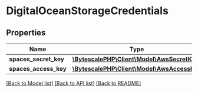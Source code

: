 # DigitalOceanStorageCredentials

## Properties

| Name                  | Type                                                           | Description | Notes |
| --------------------- | -------------------------------------------------------------- | ----------- | ----- |
| **spaces_secret_key** | [**\BytescalePHP\Client\Model\AwsSecretKey**](AwsSecretKey.md) |             |
| **spaces_access_key** | [**\BytescalePHP\Client\Model\AwsAccessKey**](AwsAccessKey.md) |             |

[[Back to Model list]](../../README.md#documentation-for-models) [[Back to API list]](../../README.md#documentation-for-api-endpoints) [[Back to README]](../../README.md)
